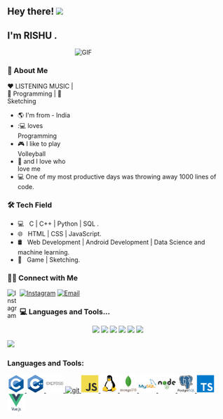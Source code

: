 <h2> Hey there! <img src="https://raw.githubusercontent.com/MartinHeinz/MartinHeinz/master/wave.gif" width="24px">
<h2> I'm RISHU .</h2>
 <img align="right" height="270px" width="350px" alt="GIF" src="https://content.techgig.com/thumb/msid-79110796,width-860,resizemode-4/5-Strongest-reasons-for-non-programmers-to-learn-coding.jpg?58220" />

&nbsp;&nbsp; <h3>👨‍ About Me </h3>
 :heart: LISTENING MUSIC  | :blue_heart: Programming  | 🤹‍  Sketching

- :earth_americas: I'm from - India
- :💻  loves Programming
- :video_game: I like to play Volleyball
- :gem: and I love who love me 
- 💻 One of my most productive days was throwing away 1000 lines of code.

<h3>🛠 Tech Field</h3>

- 💻 &nbsp; C | C++ |  Python | SQL .
- 🌐 &nbsp; HTML | CSS | JavaScript.
- 🛢 &nbsp; Web Development | Android Development | Data Science and machine learning.
- 🔧 &nbsp; Game | Sketching.


<h3> 🤝🏻 Connect with Me </h3>
<a href="https://www.instagram.com/lifemax_r/">
  <img align="left" alt="Instagram" width="28px" src="https://cdn.jsdelivr.net/npm/simple-icons@v3/icons/instagram.svg" />
</a>

<p align="center">
<!--<a href="https://lifemax123.github.io/rishu/"><img alt="Website" src="https://img.shields.io/badge/Website-https://lifemax123.github.io/rishu/-blue?style=flat-square&logo=google-chrome"></a>-->

<a href="https://www.instagram.com/lifemax_r/"><img alt="Instagram" src="https://img.shields.io/badge/Instagram-lifemax_r-blue?style=flat-square&logo=instagram"></a>
<a href="mailto:rishukr2809@gmail.com"><img alt="Email" src="https://img.shields.io/badge/Email-lifemaxkr-blue?style=flat-square&logo=gmail"></a>
</p>
<h3> 💻 Languages and Tools...</h3>

<p align="center">
<code><a href="" target="_blank"><img height="50" src="https://www.vectorlogo.zone/logos/w3_html5/w3_html5-ar21.svg"></a></code>
<code><a href="" target="_blank"><img height="50" src="https://www.vectorlogo.zone/logos/java/java-horizontal.svg"></a></code>
<code><a href="" target="_blank"><img height="50" src="https://www.vectorlogo.zone/logos/javascript/javascript-horizontal.svg"></a></code>
<code><a href="" target="_blank"><img height="50" src="https://www.vectorlogo.zone/logos/python/python-official.svg"></a></code>
<code><a href="" target="_blank"><img height="50" src="https://www.vectorlogo.zone/logos/flutterio/flutterio-ar21.svg"></a></code>
<code><a href="" target="_blank"><img height="50" src="https://www.vectorlogo.zone/logos/netlifyapp_watercss/netlifyapp_watercss-official.svg"></a></code>

</p>
<img src="https://github-readme-stats.vercel.app/api?username=lifemax123&&show_icons=true&title_color=ffffff&icon_color=bb2acf&text_color=daf7dc&bg_color=151515">


<h3 align="left">Languages and Tools:</h3>
<p align="left"> <a href="https://www.cprogramming.com/" target="_blank"> <img src="https://raw.githubusercontent.com/devicons/devicon/master/icons/c/c-original.svg" alt="c" width="40" height="40"/> </a> <a href="https://www.w3schools.com/cpp/" target="_blank"> <img src="https://raw.githubusercontent.com/devicons/devicon/master/icons/cplusplus/cplusplus-original.svg" alt="cplusplus" width="40" height="40"/> </a> <a href="https://expressjs.com" target="_blank"> <img src="https://raw.githubusercontent.com/devicons/devicon/master/icons/express/express-original-wordmark.svg" alt="express" width="40" height="40"/> </a> <a href="https://git-scm.com/" target="_blank"> <img src="https://www.vectorlogo.zone/logos/git-scm/git-scm-icon.svg" alt="git" width="40" height="40"/> </a> <a href="https://developer.mozilla.org/en-US/docs/Web/JavaScript" target="_blank"> <img src="https://raw.githubusercontent.com/devicons/devicon/master/icons/javascript/javascript-original.svg" alt="javascript" width="40" height="40"/> </a> <a href="https://www.linux.org/" target="_blank"> <img src="https://raw.githubusercontent.com/devicons/devicon/master/icons/linux/linux-original.svg" alt="linux" width="40" height="40"/> </a> <a href="https://www.mongodb.com/" target="_blank"> <img src="https://raw.githubusercontent.com/devicons/devicon/master/icons/mongodb/mongodb-original-wordmark.svg" alt="mongodb" width="40" height="40"/> </a> <a href="https://www.mysql.com/" target="_blank"> <img src="https://raw.githubusercontent.com/devicons/devicon/master/icons/mysql/mysql-original-wordmark.svg" alt="mysql" width="40" height="40"/> </a> <a href="https://nodejs.org" target="_blank"> <img src="https://raw.githubusercontent.com/devicons/devicon/master/icons/nodejs/nodejs-original-wordmark.svg" alt="nodejs" width="40" height="40"/> </a> <a href="https://www.postgresql.org" target="_blank"> <img src="https://raw.githubusercontent.com/devicons/devicon/master/icons/postgresql/postgresql-original-wordmark.svg" alt="postgresql" width="40" height="40"/> </a> <a href="https://www.typescriptlang.org/" target="_blank"> <img src="https://raw.githubusercontent.com/devicons/devicon/master/icons/typescript/typescript-original.svg" alt="typescript" width="40" height="40"/> </a> <a href="https://vuejs.org/" target="_blank"> <img src="https://raw.githubusercontent.com/devicons/devicon/master/icons/vuejs/vuejs-original-wordmark.svg" alt="vuejs" width="40" height="40"/> </a> </p>
